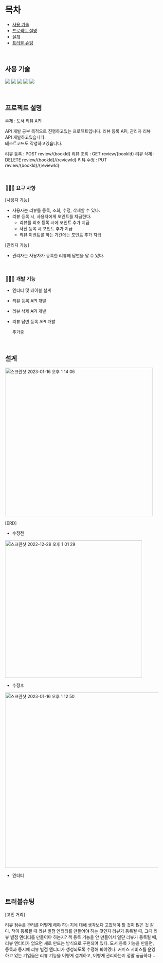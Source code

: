 # 목차
- [사용 기술](#사용-기술)
- [프로젝트 설명](#프로젝트-설명)
- [설계](#설계)
- [트러블 슈팅](#트러블슈팅)

<br>

## 사용 기술

<a><img src="https://img.shields.io/badge/Spring Boot-6DB33F?style=flat-square&logo=SpringBoot&logoColor=white"/></a>
<a><img src="https://img.shields.io/badge/Kotlin-7F52FF?style=flat-square&logo=Kotlin&logoColor=white"/></a>
<a><img src="https://img.shields.io/badge/Hibernate-59666C?style=flat-square&logo=Hibernate&logoColor=white"/></a>
<a><img src="https://img.shields.io/badge/Gradle-02303A?style=flat-square&logo=Gradle&logoColor=white"/></a>
<a><img src="https://img.shields.io/badge/MySQL-4479A1?style=flat-square&logo=MySQL&logoColor=white"/></a>

<br>

## 프로젝트 설명
주제 : 도서 리뷰 API 

API 개발 공부 목적으로 진행하고있는 프로젝트입니다. 리뷰 등록 API, 관리자 리뷰 API 개발하고있습니다. <br>
테스트코드도 작성하고있습니다. <br>

리뷰 등록 : POST review/{bookId}
리뷰 조회 : GET review/{bookId}
리뷰 삭제 : DELETE review/{bookId}/{reviewId}
리뷰 수정 : PUT review/{bookId}/{reviewId}

<br>

### 💁🏻‍♀️ 요구 사항

[사용자 기능] 
  - 사용자는 리뷰를 등록, 조회, 수정, 삭제할 수 있다.
  - 리뷰 등록 시, 사용자에게 포인트를 지급한다.
      - 리뷰를 최초 등록 시에 포인트 추가 지급
      - 사진 등록 시 포인트 추가 지급
      - 리뷰 이벤트를 하는 기간에는 포인트 추가 지급

[관리자 기능]
  - 관리자는 사용자가 등록한 리뷰에 답변을 달 수 있다.

<br>

### 👩🏻‍💻 개발 기능
- 엔티티 및 테이블 설계 
- 리뷰 등록 API 개발 
- 리뷰 삭제 API 개발
- 리뷰 답변 등록 API 개발
  
  추가중

<br>

## 설계

<img width="486" alt="스크린샷 2023-01-16 오후 1 14 06" src="https://user-images.githubusercontent.com/83000829/212597343-c7352d9a-cabe-4f35-b58f-ef44466bc956.png">

[ERD]

- 수정전

<img width="450" alt="스크린샷 2022-12-29 오후 1 01 29" src="https://user-images.githubusercontent.com/83000829/209903914-a21b805a-6a3f-4036-8149-82f4bb2ae4ab.png">

- 수정후

<img width="574" alt="스크린샷 2023-01-16 오후 1 12 50" src="https://user-images.githubusercontent.com/83000829/212597227-fec8f903-8371-41c5-a144-2c9b6f5f285e.png">

- 엔티티


<br>

## 트러블슈팅
[고민 거리]

리뷰 점수를 관리를 어떻게 해야 하는지에 대해 생각보다 고민해야 할 것이 많은 것 같다. 
책이 등록될 때 리뷰 별점 엔티티를 만들어야 하는 것인지 리뷰가 등록될 때, 그때 리뷰 별점 엔티티를 만들어야 하는지?
책 등록 기능을 안 만들어서 일단 리뷰가 등록될 때, 리뷰 엔티티가 없으면 새로 만드는 방식으로 구현되어 있다. 
도서 등록 기능을 만들면, 등록과 동시에 리뷰 별점 엔티티가 생성되도록 수정해 봐야겠다. 
커머스 서비스를 운영하고 있는 기업들은 리뷰 기능을 어떻게 설계하고, 어떻게 관리하는지 정말 궁금하다...

<br>
